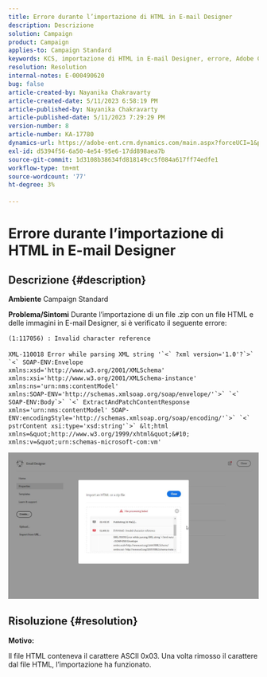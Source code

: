 ```yaml
---
title: Errore durante l’importazione di HTML in E-mail Designer
description: Descrizione
solution: Campaign
product: Campaign
applies-to: Campaign Standard
keywords: KCS, importazione di HTML in E-mail Designer, errore, Adobe Campaign Standard
resolution: Resolution
internal-notes: E-000490620
bug: false
article-created-by: Nayanika Chakravarty
article-created-date: 5/11/2023 6:58:19 PM
article-published-by: Nayanika Chakravarty
article-published-date: 5/11/2023 7:29:29 PM
version-number: 8
article-number: KA-17780
dynamics-url: https://adobe-ent.crm.dynamics.com/main.aspx?forceUCI=1&pagetype=entityrecord&etn=knowledgearticle&id=1a9c45c9-2df0-ed11-8849-6045bd006239
exl-id: d5394f56-6a50-4e54-95e6-17dd898aea7b
source-git-commit: 1d3108b38634fd818149cc5f084a617ff74edfe1
workflow-type: tm+mt
source-wordcount: '77'
ht-degree: 3%

---
```


# Errore durante l’importazione di HTML in E-mail Designer

## Descrizione {#description}

<b>Ambiente</b>
Campaign Standard


<b>Problema/Sintomi</b>
Durante l’importazione di un file .zip con un file HTML e delle immagini in E-mail Designer, si è verificato il seguente errore:


```
(1:117056) : Invalid character reference

XML-110018 Error while parsing XML string '`<` ?xml version='1.0'?`>` `<` SOAP-ENV:Envelope 
xmlns:xsd='http://www.w3.org/2001/XMLSchema' 
xmlns:xsi='http://www.w3.org/2001/XMLSchema-instance' 
xmlns:ns='urn:nms:contentModel' 
xmlns:SOAP-ENV='http://schemas.xmlsoap.org/soap/envelope/'`>` `<` SOAP-ENV:Body`>` `<` ExtractAndPatchContentResponse 
xmlns='urn:nms:contentModel' SOAP-ENV:encodingStyle='http://schemas.xmlsoap.org/soap/encoding/'`>` `<` pstrContent xsi:type='xsd:string'`>` &lt;html xmlns=&quot;http://www.w3.org/1999/xhtml&quot;&#10; 
xmlns:v=&quot;urn:schemas-microsoft-com:vm'
```


![](assets/___1d9c45c9-2df0-ed11-8849-6045bd006239___.jpeg)


## Risoluzione {#resolution}


<b>Motivo:</b>

Il file HTML conteneva il carattere ASCII 0x03. Una volta rimosso il carattere dal file HTML, l’importazione ha funzionato.

